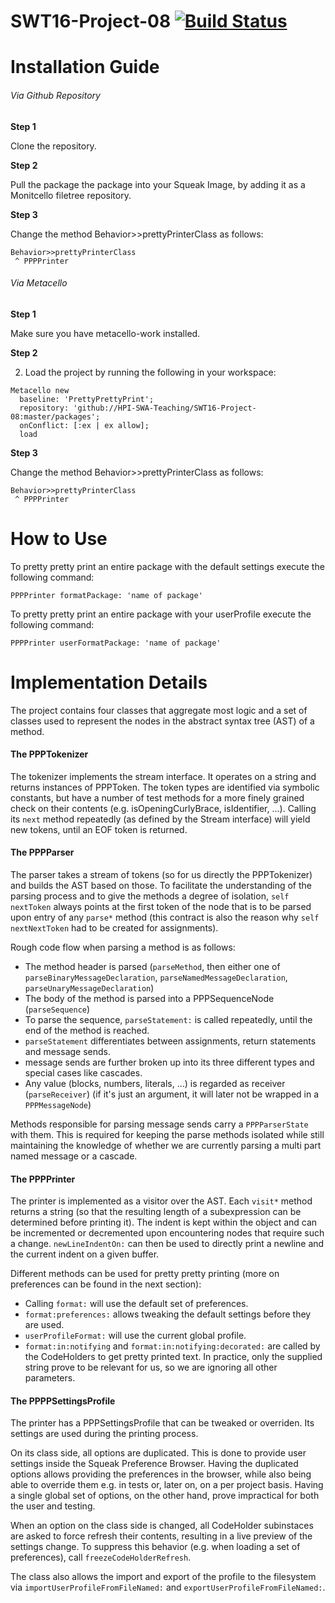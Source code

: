 # SWT16-Project-08 [![Build Status](https://travis-ci.org/HPI-SWA-Teaching/SWT16-Project-08.svg?branch=master)](https://travis-ci.org/HPI-SWA-Teaching/SWT16-Project-08)

Installation Guide
=================

###### Via Github Repository

**Step 1**

Clone the repository.

**Step 2**

Pull the package the package into your Squeak Image, by adding it as a Monitcello filetree repository.

**Step 3**

Change the method Behavior>>prettyPrinterClass as follows:
```
Behavior>>prettyPrinterClass
 ^ PPPPrinter
```

###### Via Metacello

**Step 1**

Make sure you have metacello-work installed.

**Step 2**

2. Load the project by running the following in your workspace:

```
Metacello new
  baseline: 'PrettyPrettyPrint';
  repository: 'github://HPI-SWA-Teaching/SWT16-Project-08:master/packages'; 
  onConflict: [:ex | ex allow];
  load
```

**Step 3**

Change the method Behavior>>prettyPrinterClass as follows:
```
Behavior>>prettyPrinterClass
 ^ PPPPrinter
```

How to Use
=================

To pretty pretty print an entire package with the default settings execute the following command:
```
PPPPrinter formatPackage: 'name of package'
```

To pretty pretty print an entire package with your userProfile execute the following command:
```
PPPPrinter userFormatPackage: 'name of package'
```

Implementation Details
=================
The project contains four classes that aggregate most logic and a set of classes used to represent the nodes in the abstract syntax tree (AST) of a method.

#### The PPPTokenizer

The tokenizer implements the stream interface. It operates on a string and returns instances of PPPToken. The token types are identified via symbolic constants, but have a number of test methods for a more finely grained check on their contents (e.g. isOpeningCurlyBrace, isIdentifier, ...). Calling its `next` method repeatedly (as defined by the Stream interface) will yield new tokens, until an EOF token is returned.

#### The PPPParser

The parser takes a stream of tokens (so for us directly the PPPTokenizer) and builds the AST based on those. To facilitate the understanding of the parsing process and to give the methods a degree of isolation, `self nextToken` always points at the first token of the node that is to be parsed upon entry of any `parse*` method (this contract is also the reason why `self nextNextToken` had to be created for assignments).

Rough code flow when parsing a method is as follows:
* The method header is parsed (`parseMethod`, then either one of `parseBinaryMessageDeclaration`, `parseNamedMessageDeclaration`, `parseUnaryMessageDeclaration`)
* The body of the method is parsed into a PPPSequenceNode (`parseSequence`)
* To parse the sequence, `parseStatement:` is called repeatedly, until the end of the method is reached.
* `parseStatement` differentiates between assignments, return statements and message sends.
* message sends are further broken up into its three different types and special cases like cascades.
* Any value (blocks, numbers, literals, ...) is regarded as receiver (`parseReceiver`) (if it's just an argument, it will later not be wrapped in a `PPPMessageNode`)

Methods responsible for parsing message sends carry a `PPPParserState` with them. This is required for keeping the parse methods isolated while still maintaining the knowledge of whether we are currently parsing a multi part named message or a cascade.

#### The PPPPrinter
The printer is implemented as a visitor over the AST. Each `visit*` method returns a string (so that the resulting length of a subexpression can be determined before printing it). The indent is kept within the object and can be incremented or decremented upon encountering nodes that require such a change. `newLineIndentOn:` can then be used to directly print a newline and the current indent on a given buffer.

Different methods can be used for pretty pretty printing (more on preferences can be found in the next section):
* Calling `format:` will use the default set of preferences.
* `format:preferences:` allows tweaking the default settings before they are used.
* `userProfileFormat:` will use the current global profile.
* `format:in:notifying` and `format:in:notifying:decorated:` are called by the CodeHolders to get pretty printed text. In practice, only the supplied string prove to be relevant for us, so we are ignoring all other parameters.

#### The PPPPSettingsProfile
The printer has a PPPSettingsProfile that can be tweaked or overriden. Its settings are used during the printing process.

On its class side, all options are duplicated. This is done to provide user settings inside the Squeak Preference Browser. Having the duplicated options allows providing the preferences in the browser, while also being able to override them e.g. in tests or, later on, on a per project basis. Having a single global set of options, on the other hand, prove impractical for both the user and testing.

When an option on the class side is changed, all CodeHolder subinstaces are asked to force refresh their contents, resulting in a live preview of the settings change. To suppress this behavior (e.g. when loading a set of preferences), call `freezeCodeHolderRefresh`.

The class also allows the import and export of the profile to the filesystem via `importUserProfileFromFileNamed:` and `exportUserProfileFromFileNamed:`.

